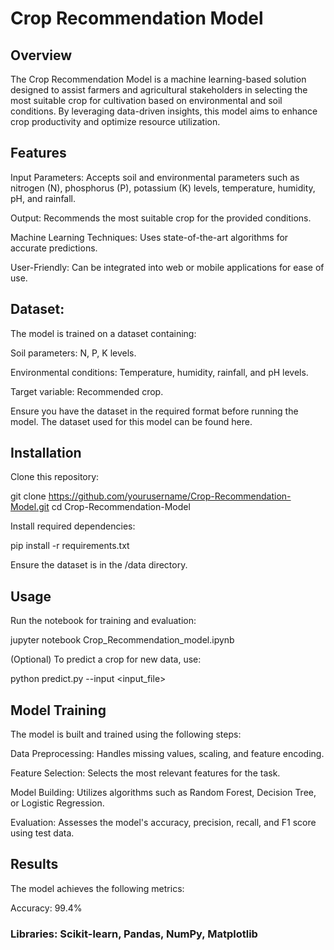 # **Crop Recommendation Model**

## **Overview**

The Crop Recommendation Model is a machine learning-based solution designed to assist farmers and agricultural stakeholders in selecting the most suitable crop for cultivation based on environmental and soil conditions. By leveraging data-driven insights, this model aims to enhance crop productivity and optimize resource utilization.

## **Features**

Input Parameters: Accepts soil and environmental parameters such as nitrogen (N), phosphorus (P), potassium (K) levels, temperature, humidity, pH, and rainfall.

Output: Recommends the most suitable crop for the provided conditions.

Machine Learning Techniques: Uses state-of-the-art algorithms for accurate predictions.

User-Friendly: Can be integrated into web or mobile applications for ease of use.

## **Dataset:**

The model is trained on a dataset containing:

Soil parameters: N, P, K levels.

Environmental conditions: Temperature, humidity, rainfall, and pH levels.

Target variable: Recommended crop.

Ensure you have the dataset in the required format before running the model. The dataset used for this model can be found here.

## **Installation**

Clone this repository:

git clone https://github.com/yourusername/Crop-Recommendation-Model.git
cd Crop-Recommendation-Model

Install required dependencies:

pip install -r requirements.txt

Ensure the dataset is in the /data directory.

## **Usage**

Run the notebook for training and evaluation:

jupyter notebook Crop_Recommendation_model.ipynb

(Optional) To predict a crop for new data, use:

python predict.py --input <input_file>

## **Model Training**

The model is built and trained using the following steps:

Data Preprocessing: Handles missing values, scaling, and feature encoding.

Feature Selection: Selects the most relevant features for the task.

Model Building: Utilizes algorithms such as Random Forest, Decision Tree, or Logistic Regression.

Evaluation: Assesses the model's accuracy, precision, recall, and F1 score using test data.

## **Results**

The model achieves the following metrics:

Accuracy: 99.4%


### Libraries: Scikit-learn, Pandas, NumPy, Matplotlib

